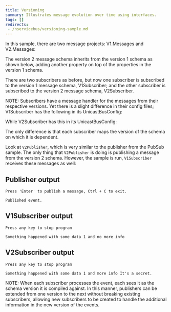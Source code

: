 ```yaml
---
title: Versioning
summary: Illustrates message evolution over time using interfaces.
tags: []
redirects:
 - /nservicebus/versioning-sample.md
---
```


In this sample, there are two message projects: V1.Messages and V2.Messages:
 
<!-- import V1Message -->

The version 2 message schema inherits from the version 1 schema as shown below, adding another property on top of the properties in the version 1 schema.

<!-- import V2Message -->

There are two subscribers as before, but now one subscriber is subscribed to the version 1 message schema, V1Subscriber; and the other subscriber is subscribed to the version 2 message schema, V2Subscriber.

NOTE: Subscribers have a message handler for the messages from their respective versions. Yet there is a slight difference in their config files; V1Subscriber has the following in its UnicastBusConfig:

<!-- import V1SubscriberMapping -->

While V2Subscriber has this in its UnicastBusConfig:

<!-- import V2SubscriberMapping -->

The only difference is that each subscriber maps the version of the schema on which it is dependent.

Look at `V2Publisher`, which is very similar to the publisher from the PubSub sample. The only thing that `V2Publisher` is doing is publishing a message from the version 2 schema. However, the sample is run, `V1Subscriber` receives these messages as well:

## Publisher output

```
Press 'Enter' to publish a message, Ctrl + C to exit.

Published event.
```

## V1Subscriber output

```
Press any key to stop program

Something happened with some data 1 and no more info
```

## V2Subscriber output

```
Press any key to stop program

Something happened with some data 1 and more info It's a secret.
```

NOTE: When each subscriber processes the event, each sees it as the schema version it is compiled against. In this manner, publishers can be extended from one version to the next without breaking existing subscribers, allowing new subscribers to be created to handle the additional information in the new version of the events.

